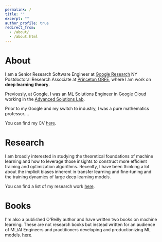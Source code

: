 ```yaml
---
permalink: /
title: ""
excerpt: ""
author_profile: true
redirect_from:
  - /about/
  - /about.html
---
```


# About

I am a Senior Research Software Engineer at [Google Research](https://research.google/) NY Postdoctoral Research Associate at [Princeton ORFE](https://orfe.princeton.edu/), where I am work on **deep learning theory**.
<!--  -->

Previously, at Google, I was an ML Solutions Engineer in [Google Cloud](https://cloud.google.com/?e=0) working in the [Advanced Solutions Lab](https://cloud.google.com/asl).
<!--  -->
Prior to my Google and my switch to industry, I was a pure mathematics professor....

You can find my CV [here](files/munn_resume.pdf).

# Research

I am broadly interested in studying the theoretical foundations of machine learning and how to leverage those insights to construct more efficient training and optimization algorithms. Recenlty, I have been thinking a lot about the implicit biases inherent in transfer learning and fine-tuning and the training dynamics of large deep learning models. 

You can find a list of my research work
[here](https://munnmi.github.io/research/). 

# Books

I'm also a published O'Reilly author and have written two books on machine learning. These are not research books but instead written for an audience of ML/AI Engineers and practitioners developing and productionizing ML models. 
[here](https://munnm.github.io/books/).

<!-- Masters Research Project - Collaborative Filtering For Student Grade Analysis (2016) \[[Document](files/Mufan_Li_MSc_Report.pdf)\] \[[Code](https://github.com/mufan-li/sg)\]

Undergraduate Thesis - Efficient and Accurate Numerical PDE Methods For Pricing Financial Derivatives (2015) \[[Document](files/Mufan_Li_Undergrad_Thesis.pdf)\] \[[Presentation](files/Mufan_Li_Thesis_Presentation.pdf)\] \[[Code](https://github.com/mufan-li/PDE03)\] -->

<!-- ### Teaching

Teaching assistant positions held:  
STA220 - The Practice of Statistics I - Summer 2016  
STA248 - Statistics for Computer Scientists - Winter 2016  
STA261 - Probability and Statistics II - Winter 2016  
STA304 - Surveys, Sampling, and Observational Data - Winter 2016  
STA247 - Probability with Computer Applications - Fall 2015   -->

<!-- ### Contact me

Email: mufan dot li at mail dot utoronto dot ca -->
<!-- [email@domain.com](mailto:email@domain.com) -->
